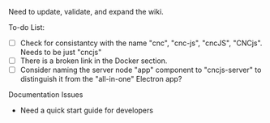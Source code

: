 Need to update, validate, and expand the wiki.

To-do List:
* [ ] Check for consistantcy with the name "cnc", "cnc-js", "cncJS", "CNCjs". Needs to be just "cncjs"
* [ ] There is a broken link in the Docker section.
* [ ] Consider naming the server node "app" component to "cncjs-server" to distinguish it from the "all-in-one" Electron app?

Documentation Issues
* Need a quick start guide for developers 
